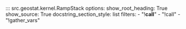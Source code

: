 ::: src.geostat.kernel.RampStack
    options:
        show_root_heading: True
        show_source: True
        docstring_section_style: list
        filters:
          - "!__call__"
          - "!call"
          - "!gather_vars"